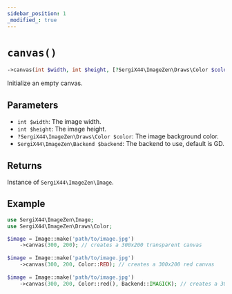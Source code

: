 ```yaml
---
sidebar_position: 1
_modified_: true
---
```


# `canvas()`

```php
->canvas(int $width, int $height, [?SergiX44\ImageZen\Draws\Color $color = null], [SergiX44\ImageZen\Backend $backend = SergiX44\ImageZen\Backend::GD]): self
```

Initialize an empty canvas.

## Parameters

- `int $width`: The image width.
- `int $height`: The image height.
- `?SergiX44\ImageZen\Draws\Color $color`: The image background color.
- `SergiX44\ImageZen\Backend $backend`: The backend to use, default is GD.

## Returns

Instance of `SergiX44\ImageZen\Image`.

## Example

```php
use SergiX44\ImageZen\Image;
use SergiX44\ImageZen\Draws\Color;

$image = Image::make('path/to/image.jpg')
    ->canvas(300, 200); // creates a 300x200 transparent canvas
    
$image = Image::make('path/to/image.jpg')
    ->canvas(300, 200, Color::RED); // creates a 300x200 red canvas
    
$image = Image::make('path/to/image.jpg')
    ->canvas(300, 200, Color::red(), Backend::IMAGICK); // creates a 300x200 red canvas using Imagick
```
